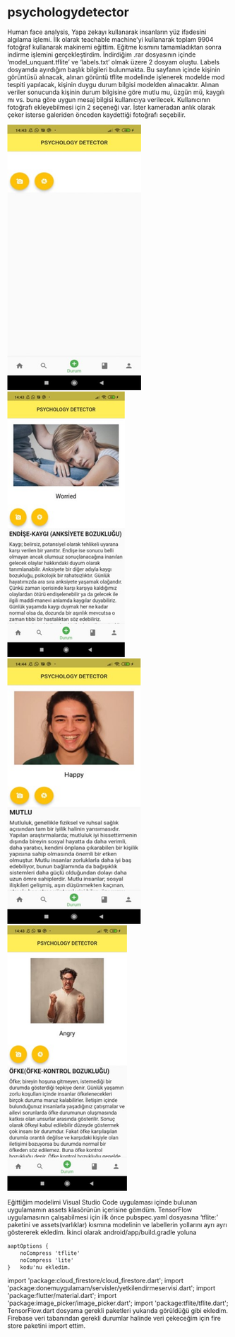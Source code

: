 # psychologydetector
Human face analysis,
Yapa zekayı kullanarak insanların yüz ifadesini algılama işlemi. İlk olarak teachable machine’yi kullanarak toplam 9904 fotoğraf kullanarak makinemi eğittim. 
Eğitme kısmını tamamladıktan sonra indirme işlemini gerçekleştirdim. İndirdiğim .rar dosyasının içinde ‘model_unquant.tflite’ ve ‘labels.txt’ olmak üzere 2 dosyam oluştu. 
Labels dosyamda ayırdığım başlık bilgileri bulunmakta. 
Bu sayfanın içinde kişinin görüntüsü alınacak, alınan görüntü tflite modelinde işlenerek modelde mod tespiti yapılacak, kişinin duygu durum bilgisi modelden alınacaktır. 
Alınan veriler sonucunda kişinin durum bilgisine göre mutlu mu, üzgün mü, kaygılı mı vs. buna göre uygun mesaj bilgisi kullanıcıya verilecek. 
Kullanıcının fotoğrafı ekleyebilmesi için 2 seçeneği var. İster kameradan anlık olarak çeker isterse galeriden önceden kaydettiği fotoğrafı seçebilir.

<img src="https://github.com/RabiaKuran/psychologydetector/blob/main/screen1.jpg" height="600">          <img src="https://github.com/RabiaKuran/psychologydetector/blob/main/Screen3.jpg" height="600"> <img src="https://github.com/RabiaKuran/psychologydetector/blob/main/Screen2.jpg" height="600"> <img src="https://github.com/RabiaKuran/psychologydetector/blob/main/screen4.jpg" height="600">


Eğittiğim modelimi Visual Studio Code uygulaması içinde bulunan uygulamamın assets klasörünün içerisine gömdüm. TensorFlow uygulamasının çalışabilmesi için ilk önce pubspec.yaml dosyasına ‘tflite:’ paketini ve assets(varlıklar) kısmına modelinin ve labellerin yollarını ayrı ayrı göstererek ekledim. İkinci olarak android/app/build.gradle yoluna 

    aaptOptions {
        noCompress 'tflite'
        noCompress 'lite'
    }   kodu'nu ekledim.

import 'package:cloud_firestore/cloud_firestore.dart';
import 'package:donemuygulamam/servisler/yetkilendirmeservisi.dart';
import 'package:flutter/material.dart';
import 'package:image_picker/image_picker.dart';
import 'package:tflite/tflite.dart';
TensorFlow.dart dosyama gerekli paketleri yukarıda görüldüğü gibi ekledim. Firebase veri tabanından gerekli durumlar halinde veri çekeceğim için fire store paketini import ettim. 
